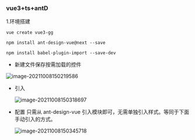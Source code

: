 ### vue3+ts+antD

1.环境搭建

```
vue create vue3-gg

npm install ant-design-vue@next --save

npm install babel-plugin-import --save-dev
```

- 新建文件保存按需加载的控件

![image-20211008150219586](C:\Users\guoge\Desktop\MyProject\note-gg\work\images\image-20211008150219586.png)

- 引入

  ![image-20211008150318697](C:\Users\guoge\Desktop\MyProject\note-gg\work\images\image-20211008150318697.png)

- 配置  只需从 ant-design-vue 引入模块即可，无需单独引入样式。等同于下面手动引入的方式。

  ![image-20211008150345718](C:\Users\guoge\Desktop\MyProject\note-gg\work\images\image-20211008150345718.png)